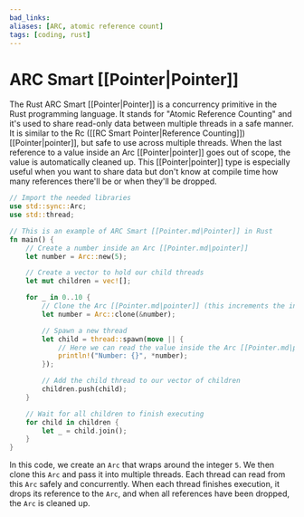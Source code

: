 ```yaml
---
bad_links: 
aliases: [ARC, atomic reference count]
tags: [coding, rust]
---
```

# ARC Smart [[Pointer|Pointer]]

The Rust ARC Smart [[Pointer|Pointer]] is a concurrency primitive in the Rust programming language. It stands for "Atomic Reference Counting" and it's used to share read-only data between multiple threads in a safe manner. It is similar to the Rc ([[RC Smart Pointer|Reference Counting]]) [[Pointer|pointer]], but safe to use across multiple threads. When the last reference to a value inside an Arc [[Pointer|pointer]] goes out of scope, the value is automatically cleaned up. This [[Pointer|pointer]] type is especially useful when you want to share data but don't know at compile time how many references there'll be or when they'll be dropped.

```rust
// Import the needed libraries
use std::sync::Arc;
use std::thread;

// This is an example of ARC Smart [[Pointer.md|Pointer]] in Rust
fn main() {
    // Create a number inside an Arc [[Pointer.md|pointer]]
    let number = Arc::new(5);

    // Create a vector to hold our child threads
    let mut children = vec![];

    for _ in 0..10 {
        // Clone the Arc [[Pointer.md|pointer]] (this increments the internal reference count)
        let number = Arc::clone(&number);

        // Spawn a new thread
        let child = thread::spawn(move || {
            // Here we can read the value inside the Arc [[Pointer.md|pointer]] from our thread
            println!("Number: {}", *number);
        });

        // Add the child thread to our vector of children
        children.push(child);
    }

    // Wait for all children to finish executing
    for child in children {
        let _ = child.join();
    }
}
```
In this code, we create an `Arc` that wraps around the integer `5`. We then clone this `Arc` and pass it into multiple threads. Each thread can read from this `Arc` safely and concurrently. When each thread finishes execution, it drops its reference to the `Arc`, and when all references have been dropped, the `Arc` is cleaned up.